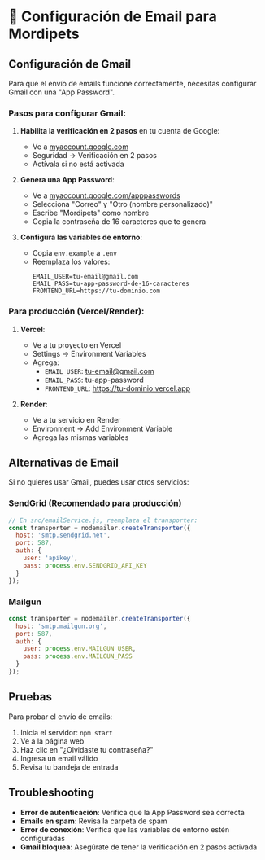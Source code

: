# 📧 Configuración de Email para Mordipets

## Configuración de Gmail

Para que el envío de emails funcione correctamente, necesitas configurar Gmail con una "App Password".

### Pasos para configurar Gmail:

1. **Habilita la verificación en 2 pasos** en tu cuenta de Google:
   - Ve a [myaccount.google.com](https://myaccount.google.com)
   - Seguridad → Verificación en 2 pasos
   - Actívala si no está activada

2. **Genera una App Password**:
   - Ve a [myaccount.google.com/apppasswords](https://myaccount.google.com/apppasswords)
   - Selecciona "Correo" y "Otro (nombre personalizado)"
   - Escribe "Mordipets" como nombre
   - Copia la contraseña de 16 caracteres que te genera

3. **Configura las variables de entorno**:
   - Copia `env.example` a `.env`
   - Reemplaza los valores:
     ```
     EMAIL_USER=tu-email@gmail.com
     EMAIL_PASS=tu-app-password-de-16-caracteres
     FRONTEND_URL=https://tu-dominio.com
     ```

### Para producción (Vercel/Render):

1. **Vercel**:
   - Ve a tu proyecto en Vercel
   - Settings → Environment Variables
   - Agrega:
     - `EMAIL_USER`: tu-email@gmail.com
     - `EMAIL_PASS`: tu-app-password
     - `FRONTEND_URL`: https://tu-dominio.vercel.app

2. **Render**:
   - Ve a tu servicio en Render
   - Environment → Add Environment Variable
   - Agrega las mismas variables

## Alternativas de Email

Si no quieres usar Gmail, puedes usar otros servicios:

### SendGrid (Recomendado para producción)
```javascript
// En src/emailService.js, reemplaza el transporter:
const transporter = nodemailer.createTransporter({
  host: 'smtp.sendgrid.net',
  port: 587,
  auth: {
    user: 'apikey',
    pass: process.env.SENDGRID_API_KEY
  }
});
```

### Mailgun
```javascript
const transporter = nodemailer.createTransporter({
  host: 'smtp.mailgun.org',
  port: 587,
  auth: {
    user: process.env.MAILGUN_USER,
    pass: process.env.MAILGUN_PASS
  }
});
```

## Pruebas

Para probar el envío de emails:

1. Inicia el servidor: `npm start`
2. Ve a la página web
3. Haz clic en "¿Olvidaste tu contraseña?"
4. Ingresa un email válido
5. Revisa tu bandeja de entrada

## Troubleshooting

- **Error de autenticación**: Verifica que la App Password sea correcta
- **Emails en spam**: Revisa la carpeta de spam
- **Error de conexión**: Verifica que las variables de entorno estén configuradas
- **Gmail bloquea**: Asegúrate de tener la verificación en 2 pasos activada
